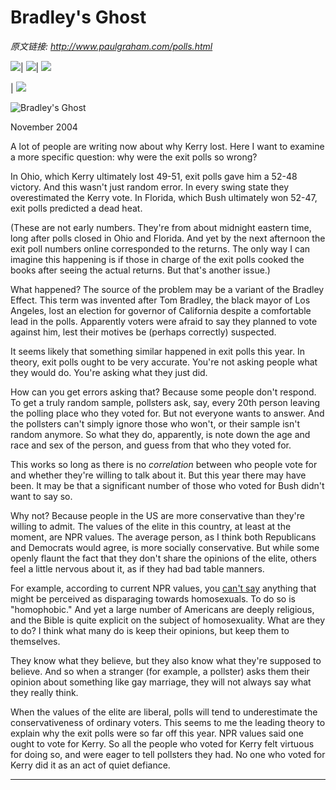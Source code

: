 # Bradley's Ghost

_原文链接: <http://www.paulgraham.com/polls.html>_

![](https://s.turbifycdn.com/aah/paulgraham/essays-5.gif)| ![](https://sep.turbifycdn.com/ca/Img/trans_1x1.gif)| [![](https://s.turbifycdn.com/aah/paulgraham/bradley-s-ghost-15.gif)](index.html)  
  
| [![](https://s.turbifycdn.com/aah/paulgraham/bradley-s-ghost-17.gif)](https://s.turbifycdn.com/aah/paulgraham/bradley-s-ghost-16.gif)  
  
![Bradley's Ghost](https://s.turbifycdn.com/aah/paulgraham/bradley-s-ghost-18.gif)  
  
November 2004  
  
A lot of people are writing now about why Kerry lost. Here I want to examine a more specific question: why were the exit polls so wrong?  
  
In Ohio, which Kerry ultimately lost 49-51, exit polls gave him a 52-48 victory. And this wasn't just random error. In every swing state they overestimated the Kerry vote. In Florida, which Bush ultimately won 52-47, exit polls predicted a dead heat.  
  
(These are not early numbers. They're from about midnight eastern time, long after polls closed in Ohio and Florida. And yet by the next afternoon the exit poll numbers online corresponded to the returns. The only way I can imagine this happening is if those in charge of the exit polls cooked the books after seeing the actual returns. But that's another issue.)  
  
What happened? The source of the problem may be a variant of the Bradley Effect. This term was invented after Tom Bradley, the black mayor of Los Angeles, lost an election for governor of California despite a comfortable lead in the polls. Apparently voters were afraid to say they planned to vote against him, lest their motives be (perhaps correctly) suspected.  
  
It seems likely that something similar happened in exit polls this year. In theory, exit polls ought to be very accurate. You're not asking people what they would do. You're asking what they just did.  
  
How can you get errors asking that? Because some people don't respond. To get a truly random sample, pollsters ask, say, every 20th person leaving the polling place who they voted for. But not everyone wants to answer. And the pollsters can't simply ignore those who won't, or their sample isn't random anymore. So what they do, apparently, is note down the age and race and sex of the person, and guess from that who they voted for.  
  
This works so long as there is no _correlation_ between who people vote for and whether they're willing to talk about it. But this year there may have been. It may be that a significant number of those who voted for Bush didn't want to say so.  
  
Why not? Because people in the US are more conservative than they're willing to admit. The values of the elite in this country, at least at the moment, are NPR values. The average person, as I think both Republicans and Democrats would agree, is more socially conservative. But while some openly flaunt the fact that they don't share the opinions of the elite, others feel a little nervous about it, as if they had bad table manners.  
  
For example, according to current NPR values, you [can't say](say.html) anything that might be perceived as disparaging towards homosexuals. To do so is "homophobic." And yet a large number of Americans are deeply religious, and the Bible is quite explicit on the subject of homosexuality. What are they to do? I think what many do is keep their opinions, but keep them to themselves.  
  
They know what they believe, but they also know what they're supposed to believe. And so when a stranger (for example, a pollster) asks them their opinion about something like gay marriage, they will not always say what they really think.  
  
When the values of the elite are liberal, polls will tend to underestimate the conservativeness of ordinary voters. This seems to me the leading theory to explain why the exit polls were so far off this year. NPR values said one ought to vote for Kerry. So all the people who voted for Kerry felt virtuous for doing so, and were eager to tell pollsters they had. No one who voted for Kerry did it as an act of quiet defiance.  
  
  
  
  
  
---  
  
  

